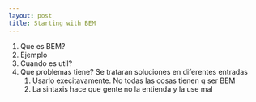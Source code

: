 ```yaml
---
layout: post
title: Starting with BEM
---
```


1. Que es BEM?
2. Ejemplo
2. Cuando es util?
3. Que problemas tiene? Se trataran soluciones en diferentes entradas
    1. Usarlo execitavamente. No todas las cosas tienen q ser BEM
    2. La sintaxis hace que gente no la entienda y la use mal
